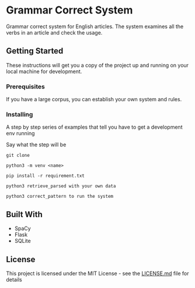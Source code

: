 # Grammar Correct System

Grammar correct system for English articles. The system examines all the verbs in an article and check the usage.

## Getting Started

These instructions will get you a copy of the project up and running on your local machine for development. 

### Prerequisites

If you have a large corpus, you can establish your own system and rules.


### Installing

A step by step series of examples that tell you have to get a development env running

Say what the step will be

```
git clone
```

```
python3 -m venv <name>
```

```
pip install -r requirement.txt
```

```
python3 retrieve_parsed with your own data
```

```
python3 correct_pattern to run the system
```

## Built With

* SpaCy
* Flask
* SQLite


## License

This project is licensed under the MIT License - see the [LICENSE.md](LICENSE.md) file for details

